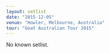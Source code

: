```yaml
---
layout: setlist
date: "2015-12-05"
venue: "Howler, Melbourne, Australia"
tour: "Goat Australian Tour 2015"
---
```


No known setlist.
